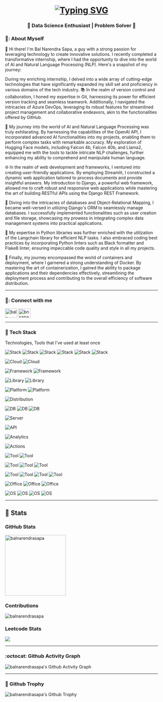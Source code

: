 <h1 align = "center">
<a href="https://github.com/balnarendrasapa"><img src="https://readme-typing-svg.herokuapp.com?font=Mooli&size=75&duration=1500&pause=600&color=E3F7F5FF&background=000000EE&center=true&vCenter=true&multiline=true&width=1920&height=384&lines=Hello+👋!;My+name+is+Bal+Narendra+Sapa;Welcome+to+my+GitHub+Profile" alt="Typing SVG" /></a>
</h1>


<h3 align="center">🚀 Data Science Enthusiast | Problem Solver 🚀</h3>

### 🌈: About Myself

👋 Hi there! I'm Bal Narendra Sapa, a guy with a strong passion for leveraging technology to create innovative solutions. I recently completed a transformative internship, where I had the opportunity to dive into the world of AI and Natural Language Processing (NLP). Here's a snapshot of my journey:

During my enriching internship, I delved into a wide array of cutting-edge technologies that have significantly expanded my skill set and proficiency in various domains of the tech industry. 📚 In the realm of version control and collaboration, I honed my expertise in Git, harnessing its power for efficient version tracking and seamless teamwork. Additionally, I navigated the intricacies of Azure DevOps, leveraging its robust features for streamlined project management and collaborative endeavors, akin to the functionalities offered by GitHub.

🤖 My journey into the world of AI and Natural Language Processing was truly exhilarating. By harnessing the capabilities of the OpenAI API, I incorporated advanced AI functionalities into my projects, enabling them to perform complex tasks with remarkable accuracy. My exploration of Hugging Face models, including Falcon 4b, Falcon 40b, and Llama2, equipped me with the tools to tackle intricate NLP challenges, further enhancing my ability to comprehend and manipulate human language.

🌐 In the realm of web development and frameworks, I ventured into creating user-friendly applications. By employing Streamlit, I constructed a dynamic web application tailored to process documents and provide insightful answers. My introduction to Django, a powerful web framework, allowed me to craft robust and responsive web applications while mastering the art of building RESTful APIs using the Django REST Framework.

💾 Diving into the intricacies of databases and Object-Relational Mapping, I became well-versed in utilizing Django's ORM to seamlessly manage databases. I successfully implemented functionalities such as user creation and file storage, showcasing my prowess in integrating complex data management systems into practical applications.

🐍 My expertise in Python libraries was further enriched with the utilization of the Langchain library for efficient NLP tasks. I also embraced coding best practices by incorporating Python linters such as Black formatter and Flake8 linter, ensuring impeccable code quality and style in all my projects.

🐳 Finally, my journey encompassed the world of containers and deployment, where I garnered a strong understanding of Docker. By mastering the art of containerization, I gained the ability to package applications and their dependencies effectively, streamlining the deployment process and contributing to the overall efficiency of software distribution.

---

### 🔗: Connect with me

<p align="left">
<a href="https://linkedin.com/in/bal-narendra-s" target="blank"><img align="center" src="https://raw.githubusercontent.com/rahuldkjain/github-profile-readme-generator/master/src/images/icons/Social/linked-in-alt.svg" alt="bal-narendra-s" height="30" width="40" /></a>
<a href="https://instagram.com/bnsapa" target="blank"><img align="center" src="https://raw.githubusercontent.com/rahuldkjain/github-profile-readme-generator/master/src/images/icons/Social/instagram.svg" alt="bnsapa" height="30" width="40" /></a>
</p>

---

### :hammer: Tech Stack

Technologies, Tools that I've used at least once

![Stack](https://img.shields.io/badge/Python-3766AB?style=flat-square&logo=Python&logoColor=white)
![Stack](https://img.shields.io/badge/C-A8B9CC?style=flat-square&logo=C&logoColor=white)
![Stack](https://img.shields.io/badge/Java-007396?style=flat-square&logo=Java&logoColor=white)
![Stack](https://img.shields.io/badge/CSS3-1572B6?style=flat-square&logo=css3&logoColor=white)
![Stack](https://img.shields.io/badge/HTML5-1572B6?style=flat-square&logo=HTML5&logoColor=white)
![Stack](https://img.shields.io/badge/JavaScript-ffb13b?style=flat-square&logo=javascript&logoColor=white)

![Cloud](https://img.shields.io/badge/Amazon_AWS-232F3E?style=flat-square&logo=amazon-aws&logoColor=white)
![Cloud](https://img.shields.io/badge/Microsoft_Azure-0089D6?style=flat-square&logo=microsoft-azure&logoColor=white)

![Framework](https://img.shields.io/badge/Flask-1572B6?style=flat-square&logo=Flask&logoColor=white)
![Framework](https://img.shields.io/badge/Django-092E20?style=flat-square&logo=Django&logoColor=white)

![Library](https://img.shields.io/badge/NumPy-013243?style=flat-square&logo=NumPy&logoColor=white)
![Library](https://img.shields.io/badge/Pandas-150458?style=flat-square&logo=pandas&logoColor=white)

![Platform](https://img.shields.io/badge/GitHub-181717?style=flat-square&logo=GitHub&logoColor=white)
![Platform](https://img.shields.io/badge/Azure%20DevOps-0078D7.svg?style=flat-square&logo=Azure-DevOps&logoColor=white)

![Distribution](https://img.shields.io/badge/Anaconda-44A833?style=flat-square&logo=Anaconda&logoColor=white)

![DB](https://img.shields.io/badge/MySQL-E6B91E?style=flat-square&logo=MySql&logoColor=white)
![DB](https://img.shields.io/badge/SQLite-07405E?style=flat-square&logo=sqlite&logoColor=white)
![DB](https://img.shields.io/badge/Microsoft_SQL_Server-CC2927?style=flat-square&logo=microsoft-sql-server&logoColor=white)

![Server](https://img.shields.io/badge/Apache-D22128?style=flat-square&logo=Apache&logoColor=white)

![API](https://img.shields.io/badge/Postman-FF6C37.svg?style=flat-square&logo=Postman&logoColor=white)

![Analytics](https://img.shields.io/badge/Power%20BI-F2C811.svg?style=flat-square&logo=Power-BI&logoColor=black)

![Actions](https://img.shields.io/badge/GitHub%20Actions-2088FF.svg?style=flat-square&logo=GitHub-Actions&logoColor=white)

![Tool](https://img.shields.io/badge/Git-F05032?style=flat-square&logo=Git&logoColor=white)
![Tool](https://img.shields.io/badge/VIM-019733?style=flat-square&logo=Vim&logoColor=white)

![Tool](https://img.shields.io/badge/LaTeX-008080?style=flat-square&logo=LaTeX&logoColor=white)
![Tool](https://img.shields.io/badge/Docker-2496ED?style=flat-square&logo=Docker&logoColor=white)
![Tool](https://img.shields.io/badge/VirtualBox-183A61?style=flat-square&logo=VirtualBox&logoColor=white)

![Tool](https://img.shields.io/badge/Visual%20Studio%20Code-007ACC?style=flat-square&logo=Visual%20Studio%20Code&logoColor=white)
![Tool](https://img.shields.io/badge/Pycharm-000000?style=flat-square&logo=Pycharm&logoColor=white)
![Tool](https://img.shields.io/badge/Jupyter-F37626.svg?style=flat-square&logo=Jupyter&logoColor=white)
![Tool](https://img.shields.io/badge/sublime_text-%23575757.svg?&style=flat-square&logo=sublime-text&logoColor=important)

![Office](https://img.shields.io/badge/Microsoft_Excel-217346?style=flat-square&logo=microsoft-excel&logoColor=white)
![Office](https://img.shields.io/badge/Microsoft_PowerPoint-B7472A?style=flat-square&logo=microsoft-powerpoint&logoColor=white)
![Office](https://img.shields.io/badge/Microsoft_Word-2B579A?style=flat-square&logo=microsoft-word&logoColor=white)

![OS](https://img.shields.io/badge/Kali%20Linux-557C94?style=flat-square&logo=Kali%20Linux&logoColor=white)
![OS](https://img.shields.io/badge/Ubuntu-E95420?style=flat-square&logo=Ubuntu&logoColor=white)
![OS](https://img.shields.io/badge/Windows-0078D6?style=flat-square&logo=Windows&logoColor=white)
![OS](https://img.shields.io/badge/macOS-000000?style=flat-square&logo=Apple&logoColor=white)



---

## :1234: Stats

### GitHub Stats
<img height="200" align="center" src="https://github-readme-stats.vercel.app/api?username=balnarendrasapa&show_icons=true&theme=chartreuse-dark&locale=en" alt="balnarendrasapa" />

### Contributions
<img align="center" src="https://github-readme-streak-stats.herokuapp.com/?user=balnarendrasapa&card_width=480&theme=chartreuse-dark" alt="balnarendrasapa" />

### Leetcode Stats
![](https://leetcard.jacoblin.cool/balnarendrasapa?border=1&radius=20&ext=heatmap&theme=dark)

---

### :octocat: Github Activity Graph

![balnarendrasapa's Github Activity Graph](https://github-readme-activity-graph.vercel.app/graph?username=balnarendrasapa&theme=chartreuse-dark&hide_border=true&radius=5)

---

### :mushroom: Github Trophy

![balnarendrasapa's Github Trophy](https://github-profile-trophy.vercel.app/?username=balnarendrasapa&theme=onedark)


